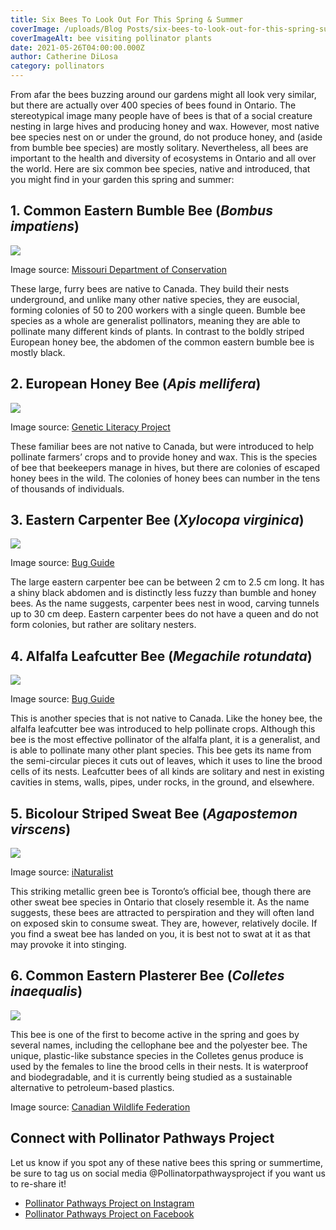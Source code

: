 ```yaml
---
title: Six Bees To Look Out For This Spring & Summer
coverImage: /uploads/Blog Posts/six-bees-to-look-out-for-this-spring-summer/six-bees-to-look-out-for.jpg
coverImageAlt: bee visiting pollinator plants
date: 2021-05-26T04:00:00.000Z
author: Catherine DiLosa
category: pollinators
---
```


From afar the bees buzzing around our gardens might all look very similar, but there are actually over 400 species of bees found in Ontario. The stereotypical image many people have of bees is that of a social creature nesting in large hives and producing honey and wax. However, most native bee species nest on or under the ground, do not produce honey, and (aside from bumble bee species) are mostly solitary. Nevertheless, all bees are important to the health and diversity of ecosystems in Ontario and all over the world. Here are six common bee species, native and introduced, that you might find in your garden this spring and summer:  

## 1. Common Eastern Bumble Bee (_Bombus impatiens_)

![](</uploads/Blog Posts/six-bees-to-look-out-for-this-spring-summer/common-eastern-bumble-bee.jpeg>)

Image source: [Missouri Department of Conservation](https://nature.mdc.mo.gov/)

These large, furry bees are native to Canada. They build their nests underground, and unlike many other native species, they are eusocial, forming colonies of 50 to 200 workers with a single queen. Bumble bee species as a whole are generalist pollinators, meaning they are able to pollinate many different kinds of plants. In contrast to the boldly striped European honey bee, the abdomen of the common eastern bumble bee is mostly black.

## 2. European Honey Bee (_Apis mellifera_)

![](</uploads/Blog Posts/six-bees-to-look-out-for-this-spring-summer/european-honey-bee.jpeg>)

Image source: [Genetic Literacy Project](https://geneticliteracyproject.org/)

These familiar bees are not native to Canada, but were introduced to help pollinate farmers’ crops and to provide honey and wax. This is the species of bee that beekeepers manage in hives, but there are colonies of escaped honey bees in the wild. The colonies of honey bees can number in the tens of thousands of individuals.

## 3. Eastern Carpenter Bee (_Xylocopa virginica_)

![](</uploads/Blog Posts/six-bees-to-look-out-for-this-spring-summer/eastern-carpenter-bee.jpeg>)

Image source: [Bug Guide](https://bugguide.net/)

The large eastern carpenter bee can be between 2 cm to 2.5 cm long. It has a shiny black abdomen and is distinctly less fuzzy than bumble and honey bees. As the name suggests, carpenter bees nest in wood, carving tunnels up to 30 cm deep. Eastern carpenter bees do not have a queen and do not form colonies, but rather are solitary nesters.

## 4. Alfalfa Leafcutter Bee (_Megachile rotundata_)

![](</uploads/Blog Posts/six-bees-to-look-out-for-this-spring-summer/alfalfa-leafcutter-bee.jpeg>)

Image source: [Bug Guide](https://bugguide.net/)

This is another species that is not native to Canada. Like the honey bee, the alfalfa leafcutter bee was introduced to help pollinate crops. Although this bee is the most effective pollinator of the alfalfa plant, it is a generalist, and is able to pollinate many other plant species. This bee gets its name from the semi-circular pieces it cuts out of leaves, which it uses to line the brood cells of its nests. Leafcutter bees of all kinds are solitary and nest in existing cavities in stems, walls, pipes, under rocks, in the ground, and elsewhere.
  
## 5. Bicolour Striped Sweat Bee (_Agapostemon virscens_)

![](</uploads/Blog Posts/six-bees-to-look-out-for-this-spring-summer/bicolour-striped-sweat-bee.jpeg>)

Image source: [iNaturalist](https://inaturalist.ca/)

This striking metallic green bee is Toronto’s official bee, though there are other sweat bee species in Ontario that closely resemble it. As the name suggests, these bees are attracted to perspiration and they will often land on exposed skin to consume sweat. They are, however, relatively docile. If you find a sweat bee has landed on you, it is best not to swat at it as that may provoke it into stinging.

## 6. Common Eastern Plasterer Bee (_Colletes inaequalis_)

![](</uploads/Blog Posts/six-bees-to-look-out-for-this-spring-summer/common-eastern-plasterer-bee.jpeg>)

This bee is one of the first to become active in the spring and goes by several names, including the cellophane bee and the polyester bee. The unique, plastic-like substance species in the Colletes genus produce is used by the females to line the brood cells in their nests. It is waterproof and biodegradable, and it is currently being studied as a sustainable alternative to petroleum-based plastics.

Image source: [Canadian Wildlife Federation](https://cwf-fcf.org/)

## Connect with Pollinator Pathways Project

Let us know if you spot any of these native bees this spring or summertime, be sure to tag us on social media @Pollinatorpathwaysproject if you want us to re-share it!

- [Pollinator Pathways Project on Instagram](https://www.instagram.com/pollinatorpathwaysproject/)
- [Pollinator Pathways Project on Facebook](https://www.facebook.com/pollinatorpathwaysproject)
